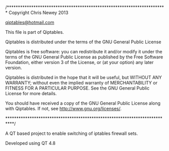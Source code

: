 /************************************************************************
Copyright Chris Newey 2013

qiptables@hotmail.com

This file is part of Qiptables.

Qiptables is distributed under the terms of the GNU General Public License

Qiptables is free software: you can redistribute it and/or modify
it under the terms of the GNU General Public License as published by
the Free Software Foundation, either version 3 of the License, or
(at your option) any later version.

Qiptables is distributed in the hope that it will be useful,
but WITHOUT ANY WARRANTY; without even the implied warranty of
MERCHANTABILITY or FITNESS FOR A PARTICULAR PURPOSE.  See the
GNU General Public License for more details.

You should have received a copy of the GNU General Public License
along with Qiptables.  If not, see <http://www.gnu.org/licenses/>.

***************************************************************************/


A QT based project to enable switching of iptables firewall
sets.

Developed using QT 4.8



